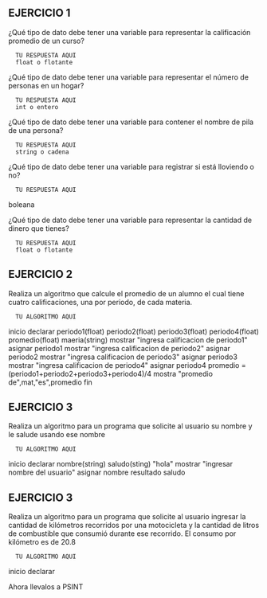 ## EJERCICIO 1

¿Qué tipo de dato debe tener una variable para representar la calificación promedio de un
curso?

      TU RESPUESTA AQUI
      float o flotante

¿Qué tipo de dato debe tener una variable para representar el número de personas en un
hogar?

      TU RESPUESTA AQUI
      int o entero 

¿Qué tipo de dato debe tener una variable para contener el nombre de pila de una persona?

      TU RESPUESTA AQUI
      string o cadena

¿Qué tipo de dato debe tener una variable para registrar si está lloviendo o no?

      TU RESPUESTA AQUI
boleana 

¿Qué tipo de dato debe tener una variable para representar la cantidad de dinero que
tienes?

      TU RESPUESTA AQUI
      float o flotante
      
## EJERCICIO 2

Realiza un algoritmo que calcule el promedio de un alumno el cual tiene cuatro calificaciones, una por periodo, de cada materia.

      TU ALGORITMO AQUI
    
inicio
declarar periodo1(float) periodo2(float) periodo3(float) periodo4(float) promedio(float) maeria(string)
mostrar "ingresa calificacion de periodo1"
asignar periodo1
mostrar "ingresa calificacion de periodo2"
asignar periodo2
mostrar "ingresa calificacion de periodo3"
asignar periodo3
mostrar "ingresa calificacion de periodo4"
asignar periodo4
promedio = (periodo1+periodo2+periodo3+periodo4)/4
mostra "promedio de",mat,"es",promedio
fin



## EJERCICIO 3

Realiza un algoritmo para un programa que solicite al usuario su nombre y le salude usando ese nombre

      TU ALGORITMO AQUI  

inicio 
declarar nombre(string) saludo(sting) "hola"
mostrar "ingresar nombre del usuario"
asignar nombre
resultado saludo





## EJERCICIO 3

Realiza un algoritmo para  un programa que solicite al usuario ingresar la cantidad de kilómetros recorridos por una motocicleta y la cantidad de litros de combustible que consumió durante ese recorrido. El consumo por kilómetro es de 20.8

      TU ALGORITMO AQUI  

inicio 
declarar 





Ahora llevalos a PSINT
